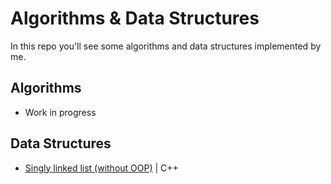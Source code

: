 # Algorithms & Data Structures
In this repo you'll see some algorithms and data structures implemented by me.<br>

## Algorithms
- Work in progress
## Data Structures
- <a href="https://github.com/xairaven/Algorithms-Data-Structures/tree/main/Data%20structures/Singly-Linked-List-CPP">Singly linked list (without OOP)</a> | C++
